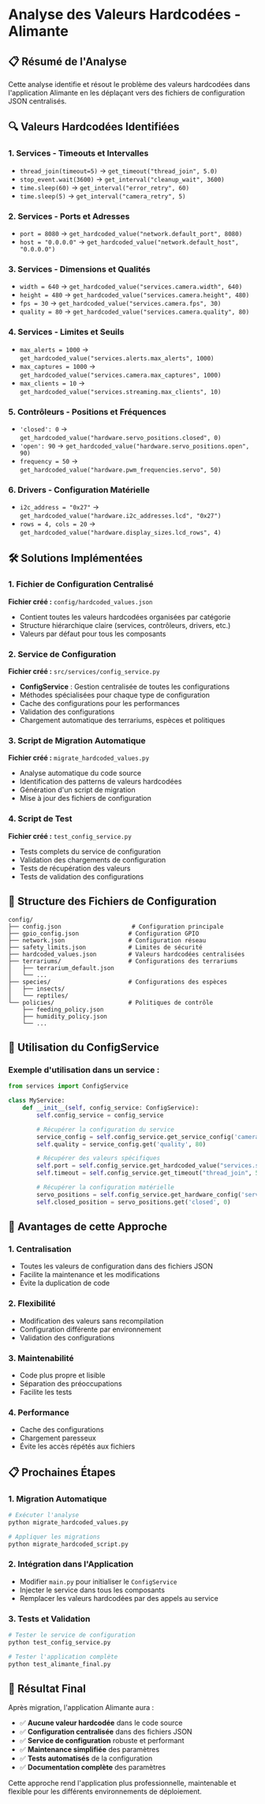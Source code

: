# Analyse des Valeurs Hardcodées - Alimante

## 📋 Résumé de l'Analyse

Cette analyse identifie et résout le problème des valeurs hardcodées dans l'application Alimante en les déplaçant vers des fichiers de configuration JSON centralisés.

## 🔍 Valeurs Hardcodées Identifiées

### 1. **Services - Timeouts et Intervalles**

- `thread_join(timeout=5)` → `get_timeout("thread_join", 5.0)`
- `stop_event.wait(3600)` → `get_interval("cleanup_wait", 3600)`
- `time.sleep(60)` → `get_interval("error_retry", 60)`
- `time.sleep(5)` → `get_interval("camera_retry", 5)`

### 2. **Services - Ports et Adresses**

- `port = 8080` → `get_hardcoded_value("network.default_port", 8080)`
- `host = "0.0.0.0"` → `get_hardcoded_value("network.default_host", "0.0.0.0")`

### 3. **Services - Dimensions et Qualités**

- `width = 640` → `get_hardcoded_value("services.camera.width", 640)`
- `height = 480` → `get_hardcoded_value("services.camera.height", 480)`
- `fps = 30` → `get_hardcoded_value("services.camera.fps", 30)`
- `quality = 80` → `get_hardcoded_value("services.camera.quality", 80)`

### 4. **Services - Limites et Seuils**

- `max_alerts = 1000` → `get_hardcoded_value("services.alerts.max_alerts", 1000)`
- `max_captures = 1000` → `get_hardcoded_value("services.camera.max_captures", 1000)`
- `max_clients = 10` → `get_hardcoded_value("services.streaming.max_clients", 10)`

### 5. **Contrôleurs - Positions et Fréquences**

- `'closed': 0` → `get_hardcoded_value("hardware.servo_positions.closed", 0)`
- `'open': 90` → `get_hardcoded_value("hardware.servo_positions.open", 90)`
- `frequency = 50` → `get_hardcoded_value("hardware.pwm_frequencies.servo", 50)`

### 6. **Drivers - Configuration Matérielle**

- `i2c_address = "0x27"` → `get_hardcoded_value("hardware.i2c_addresses.lcd", "0x27")`
- `rows = 4, cols = 20` → `get_hardcoded_value("hardware.display_sizes.lcd_rows", 4)`

## 🛠️ Solutions Implémentées

### 1. **Fichier de Configuration Centralisé**

**Fichier créé :** `config/hardcoded_values.json`

- Contient toutes les valeurs hardcodées organisées par catégorie
- Structure hiérarchique claire (services, contrôleurs, drivers, etc.)
- Valeurs par défaut pour tous les composants

### 2. **Service de Configuration**

**Fichier créé :** `src/services/config_service.py`

- **ConfigService** : Gestion centralisée de toutes les configurations
- Méthodes spécialisées pour chaque type de configuration
- Cache des configurations pour les performances
- Validation des configurations
- Chargement automatique des terrariums, espèces et politiques

### 3. **Script de Migration Automatique**

**Fichier créé :** `migrate_hardcoded_values.py`

- Analyse automatique du code source
- Identification des patterns de valeurs hardcodées
- Génération d'un script de migration
- Mise à jour des fichiers de configuration

### 4. **Script de Test**

**Fichier créé :** `test_config_service.py`

- Tests complets du service de configuration
- Validation des chargements de configuration
- Tests de récupération des valeurs
- Tests de validation des configurations

## 📁 Structure des Fichiers de Configuration

```
config/
├── config.json                    # Configuration principale
├── gpio_config.json              # Configuration GPIO
├── network.json                  # Configuration réseau
├── safety_limits.json            # Limites de sécurité
├── hardcoded_values.json         # Valeurs hardcodées centralisées
├── terrariums/                   # Configurations des terrariums
│   ├── terrarium_default.json
│   └── ...
├── species/                      # Configurations des espèces
│   ├── insects/
│   └── reptiles/
└── policies/                     # Politiques de contrôle
    ├── feeding_policy.json
    ├── humidity_policy.json
    └── ...
```

## 🔧 Utilisation du ConfigService

### Exemple d'utilisation dans un service :

```python
from services import ConfigService

class MyService:
    def __init__(self, config_service: ConfigService):
        self.config_service = config_service

        # Récupérer la configuration du service
        service_config = self.config_service.get_service_config('camera')
        self.quality = service_config.get('quality', 80)

        # Récupérer des valeurs spécifiques
        self.port = self.config_service.get_hardcoded_value("services.streaming.port", 8080)
        self.timeout = self.config_service.get_timeout("thread_join", 5.0)

        # Récupérer la configuration matérielle
        servo_positions = self.config_service.get_hardware_config('servo_positions')
        self.closed_position = servo_positions.get('closed', 0)
```

## 🎯 Avantages de cette Approche

### 1. **Centralisation**

- Toutes les valeurs de configuration dans des fichiers JSON
- Facilite la maintenance et les modifications
- Évite la duplication de code

### 2. **Flexibilité**

- Modification des valeurs sans recompilation
- Configuration différente par environnement
- Validation des configurations

### 3. **Maintenabilité**

- Code plus propre et lisible
- Séparation des préoccupations
- Facilite les tests

### 4. **Performance**

- Cache des configurations
- Chargement paresseux
- Évite les accès répétés aux fichiers

## 📋 Prochaines Étapes

### 1. **Migration Automatique**

```bash
# Exécuter l'analyse
python migrate_hardcoded_values.py

# Appliquer les migrations
python migrate_hardcoded_script.py
```

### 2. **Intégration dans l'Application**

- Modifier `main.py` pour initialiser le `ConfigService`
- Injecter le service dans tous les composants
- Remplacer les valeurs hardcodées par des appels au service

### 3. **Tests et Validation**

```bash
# Tester le service de configuration
python test_config_service.py

# Tester l'application complète
python test_alimante_final.py
```

## 🚀 Résultat Final

Après migration, l'application Alimante aura :

- ✅ **Aucune valeur hardcodée** dans le code source
- ✅ **Configuration centralisée** dans des fichiers JSON
- ✅ **Service de configuration** robuste et performant
- ✅ **Maintenance simplifiée** des paramètres
- ✅ **Tests automatisés** de la configuration
- ✅ **Documentation complète** des paramètres

Cette approche rend l'application plus professionnelle, maintenable et flexible pour les différents environnements de déploiement.
